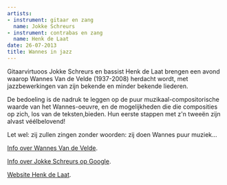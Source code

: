 ```yaml
---
artists:
- instrument: gitaar en zang
  name: Jokke Schreurs
- instrument: contrabas en zang
  name: Henk de Laat
date: 26-07-2013
title: Wannes in jazz
---
```

Gitaarvirtuoos Jokke Schreurs en bassist Henk de Laat brengen een avond waarop Wannes Van de Velde (1937-2008) herdacht wordt, 
met jazzbewerkingen van zijn bekende en minder bekende liederen. 

De bedoeling is de nadruk te leggen op de puur muzikaal-compositorische waarde van het Wannes-oeuvre, en de mogelijkheden die 
die composities op zich, los van de teksten,bieden. Hun eerste stappen met z'n tweeën zijn alvast véélbelovend! 

Let wel: zij zullen zingen zonder woorden: zij doen Wannes puur muziek...

[Info over Wannes Van de Velde](http://nl.wikipedia.org/wiki/Wannes_Van_de_Velde). 

[Info over Jokke Schreurs op Google](http://www.google.be/#hl=nl&sclient=psy-ab&q=jokke+schreurs&oq=%22jokke+schreurs%22&gs_l=serp.1.1.0j0i30l3.0.0.2.31004.0.0.0.0.0.0.0.0..0.0...0.0...1c..14.psy-ab.bMYl0W7Gm4M&pbx=1&bav=on.2,or.r_qf.&fp=28e213cca4dc0a07&biw=1536&bih=786). 

[Website Henk de Laat](http://www.henkdelaat.be/NL/welkom.html).
